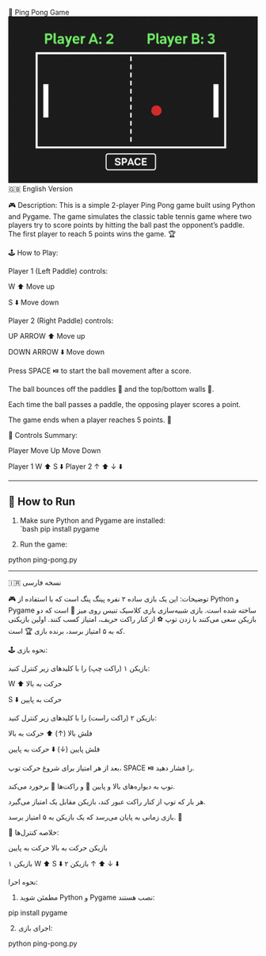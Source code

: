 🏓 Ping Pong Game
![alt text](photo_2025-09-24_15-57-00.jpg)
🇬🇧 English Version

🎮 Description:
This is a simple 2-player Ping Pong game built using Python and Pygame. The game simulates the classic table tennis game where two players try to score points by hitting the ball past the opponent’s paddle. The first player to reach 5 points wins the game. 🏆

🕹️ How to Play:

Player 1 (Left Paddle) controls:

W ⬆️ Move up

S ⬇️ Move down


Player 2 (Right Paddle) controls:

UP ARROW ⬆️ Move up

DOWN ARROW ⬇️ Move down


Press SPACE ⏯️ to start the ball movement after a score.

The ball bounces off the paddles 🏓 and the top/bottom walls 🧱.

Each time the ball passes a paddle, the opposing player scores a point.

The game ends when a player reaches 5 points. 🎉


🎯 Controls Summary:

Player Move Up Move Down

Player 1 W ⬆️ S ⬇️
Player 2 ↑ ⬆️ ↓ ⬇️

---

## 🚀 How to Run
1. Make sure Python and Pygame are installed:  
   `bash
   pip install pygame

2. Run the game:

python ping-pong.py


---

🇮🇷 نسخه فارسی

🎮 توضیحات:
این یک بازی ساده ۲ نفره پینگ پنگ است که با استفاده از Python و Pygame ساخته شده است. بازی شبیه‌سازی بازی کلاسیک تنیس روی میز 🏓 است که دو بازیکن سعی می‌کنند با زدن توپ ⚽️ از کنار راکت حریف، امتیاز کسب کنند. اولین بازیکنی که به ۵ امتیاز برسد، برنده بازی 🏆 است.

🕹️ نحوه بازی:

بازیکن ۱ (راکت چپ) را با کلیدهای زیر کنترل کنید:

W ⬆️ حرکت به بالا

S ⬇️ حرکت به پایین


بازیکن ۲ (راکت راست) را با کلیدهای زیر کنترل کنید:

فلش بالا (↑) ⬆️ حرکت به بالا

فلش پایین (↓) ⬇️ حرکت به پایین


بعد از هر امتیاز برای شروع حرکت توپ، SPACE ⏯️ را فشار دهید.

توپ به دیواره‌های بالا و پایین 🧱 و راکت‌ها 🏓 برخورد می‌کند.

هر بار که توپ از کنار راکت عبور کند، بازیکن مقابل یک امتیاز می‌گیرد.

بازی زمانی به پایان می‌رسد که یک بازیکن به ۵ امتیاز برسد. 🎉


🎯 خلاصه کنترل‌ها:

بازیکن حرکت به بالا حرکت به پایین

بازیکن ۱ W ⬆️ S ⬇️
بازیکن ۲ ↑ ⬆️ ↓ ⬇️

نحوه احرا:

1. مطمئن شوید Python و Pygame نصب هستند:

pip install pygame

‍‍‍‍‍
2. اجرای بازی:

python ‍‍‍‍‍‍‍‍‍‍‍‍‍‍‍‍ping-pong.py

